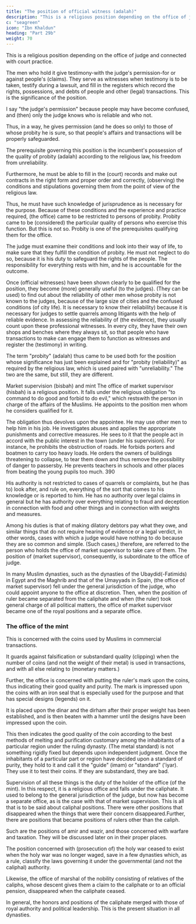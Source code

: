 ```yaml
---
title: "The position of official witness (adalah)"
description: "This is a religious position depending on the office of judge and connected with court practice"
c: "seagreen"
icon: "Ibn Khaldun"
heading: "Part 29b"
weight: 70
---
```



This is a religious position depending on the office of judge and connected with court practice. 

The men who hold it give testimony-with the judge's permission-for or against people's (claims). They serve as witnesses when testimony is to be taken, testify during a lawsuit, and fill in the registers which record the rights, possessions, and debts of people and other (legal) transactions. This is the significance of the position.

I say "the judge's permission" because people may have become confused, and (then) only the judge knows who is reliable and who not.

Thus, in a way, he gives permission (and he does so only) to those of whose probity
he is sure, so that people's affairs and transactions will be properly safeguarded.

The prerequisite governing this position is the incumbent's possession of the quality of probity (adalah) according to the religious law, his freedom from unreliability. 

Furthermore, he must be able to fill in the (court) records and make
out contracts in the right form and proper order and correctly, (observing) the conditions and stipulations governing them from the point of view of the religious law. 

Thus, he must have such knowledge of jurisprudence as is necessary for the purpose. Because of these conditions and the experience and practice required, (the office) came to be restricted to persons of probity. Probity came to be (considered)
the particular quality of persons who exercise this function. But this is not so.
Probity is one of the prerequisites qualifying them for the office.

The judge must examine their conditions and look into their way of life, to make sure that they fulfill the condition of probity. He must not neglect to do so, because it is his duty to safeguard the rights of the people. The responsibility for
everything rests with him, and he is accountable for the outcome.

Once (official witnesses) have been shown clearly to be qualified for the position, they become (more) generally useful (to the judges). (They can be used) to find out about the reliability of other men whose probity is not known to the judges,
because of the large size of cities and the confused conditions (of city life). It is necessary to know their reliability) because it is necessary for judges to settle quarrels among litigants with the help of reliable evidence. In assessing the reliability of (the evidence), they usually count upon these professional witnesses. In every city, they have their own shops and benches where they always sit, so that people who have transactions to make can engage them to function as witnesses and register the (testimony) in writing.

The term "probity" (adalah) thus came to be used both for the position
whose significance has just been explained and for "probity (reliability)" as required
by the religious law, which is used paired with "unreliability." The two are the same,
but still, they are different. 

Market supervision (bisbah) and mint The office of market supervisor (hisbah) is a religious position. It falls under the religious obligation "to command to do good and forbid to do evil," which restswith the person in charge of the affairs of the Muslims. He appoints to the position men whom he considers qualified for it. 

The obligation thus devolves upon the appointee. He may use other men to help him in his job. He investigates abuses and
applies the appropriate punishments and corrective measures. He sees to it that the
people act in accord with the public interest in the town (under his supervision). For
instance, he prohibits the obstruction of roads. He forbids porters and boatmen to
carry too heavy loads. He orders the owners of buildings threatening to collapse, to
tear them down and thus remove the possibility of danger to passersby. He prevents
teachers in schools and other places from beating the young pupils too much. 390 

His authority is not restricted to cases of quarrels or complaints, but he (has to) look after, and rule on, everything of the sort that comes to his knowledge or is reported to him. He has no authority over legal claims in general but he has authority over everything relating to fraud and deception in connection with food and other things and in connection with weights and measures. 

Among his duties is that of making dilatory debtors pay what they owe, and similar things that do not require hearing of evidence or a legal verdict, in other words, cases with which a judge would have nothing to do because they are so common and simple. (Such cases,) therefore, are referred to the person who holds the office of market supervisor to take care of them.
The position of (market supervisor), consequently, is subordinate to the office of judge. 

In many Muslim dynasties, such as the dynasties of the Ubaydid(-Fatimids) in Egypt and the Maghrib and that of the Umayyads in Spain, (the office of market supervisor) fell under the general jurisdiction of the judge, who could appoint anyone to the office at discretion. Then, when the position of ruler became separated from the caliphate and when (the ruler) took general charge of all political matters, the office of market supervisor became one of the royal positions and a
separate office.


### The office of the mint 

This is concerned with the coins used by Muslims in commercial transactions. 

It guards against falsification or substandard quality (clipping) when the number of coins (and not the weight of their metal) is used in transactions, and with all else relating to (monetary matters.) 

Further, the office is concerned with putting the ruler's mark upon the coins, thus indicating their good quality and purity. The mark is impressed upon the coins with an iron seal that is especially used for the purpose and that has special designs
(legends) on it. 

It is placed upon the dinar and the dirham after their proper weight has been established, and is then beaten with a hammer until the designs have been impressed upon the coin. 

This then indicates the good quality of the coin according to the best methods of melting and purification customary among the inhabitants of a particular region under the ruling dynasty. (The metal standard) is not something
rigidly fixed but depends upon independent judgment. Once the inhabitants of a
particular part or region have decided upon a standard of purity, they hold to it and
call it the "guide" (imam) or "standard" ('iyar). They use it to test their coins. If they
are substandard, they are bad.

Supervision of all these things is the duty of the holder of the office (of the
mint). In this respect, it is a religious office and falls under the caliphate. It used to
belong to the general jurisdiction of the judge, but now has become a separate
office, as is the case with that of market supervision.
This is all that is to be said about caliphal positions. There were other
positions that disappeared when the things that were their concern disappeared.Further, there are positions that became positions of rulers other than the caliph.

Such are the positions of amir and wazir, and those concerned with warfare and taxation. They will be discussed later on in their proper places. 

The position concerned with (prosecution of) the holy war ceased to exist when the holy war was no longer waged, save in a few dynasties which, as a rule, classify the laws governing it under the governmental (and not the caliphal)
authority. 

Likewise, the office of marshal of the nobility consisting of relatives of the caliphs, whose descent gives them a claim to the caliphate or to an official pension, disappeared when the caliphate ceased.

In general, the honors and positions of the caliphate merged with those of royal authority and political leadership. This is the present situation in all dynasties.



